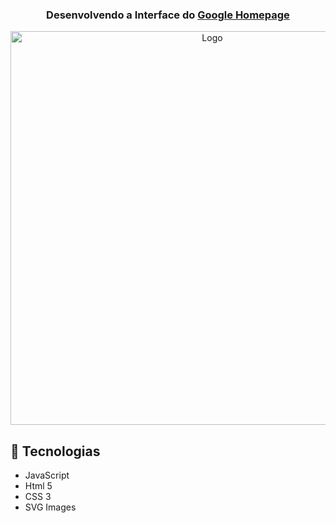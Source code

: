 <h3 align = "center" fontSize="60px">
  Desenvolvendo a Interface do <a href="https://www.google.com/">Google Homepage<a>
</h3>
<p align="center">
    <img src="src/assets/nubank-screen.jpg" alt="Logo" height=630></a>

## :rocket: Tecnologias
-  JavaScript
-  Html 5
-  CSS 3
-  SVG Images

